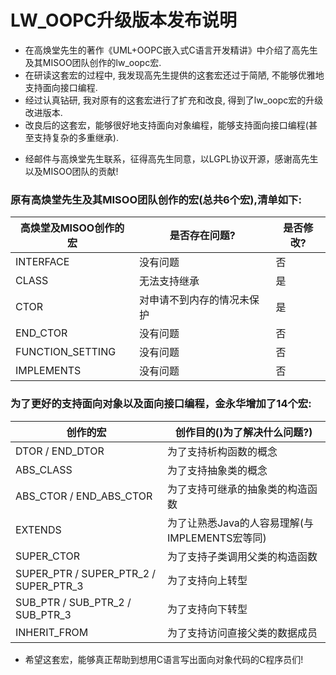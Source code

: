 LW_OOPC升级版本发布说明
=========================

* 在高焕堂先生的著作《UML+OOPC嵌入式C语言开发精讲》中介绍了高先生及其MISOO团队创作的lw_oopc宏.
* 在研读这套宏的过程中, 我发现高先生提供的这套宏还过于简陋, 不能够优雅地支持面向接口编程.
* 经过认真钻研, 我对原有的这套宏进行了扩充和改良, 得到了lw_oopc宏的升级改进版本.
* 改良后的这套宏，能够很好地支持面向对象编程，能够支持面向接口编程(甚至支持复杂的多重继承).

- 经邮件与高焕堂先生联系，征得高先生同意，以LGPL协议开源，感谢高先生以及MISOO团队的贡献!


### 原有高焕堂先生及其MISOO团队创作的宏(总共6个宏),清单如下:

高焕堂及MISOO创作的宏 | 是否存在问题? | 是否修改?
---- | ---- | ----- 
INTERFACE | 没有问题 | 否
CLASS | 无法支持继承 | 是
CTOR | 对申请不到内存的情况未保护 | 是
END_CTOR | 没有问题 | 否
FUNCTION_SETTING | 没有问题 | 否
IMPLEMENTS | 没有问题 | 否


### 为了更好的支持面向对象以及面向接口编程，金永华增加了14个宏:
创作的宏 | 创作目的()为了解决什么问题?)
---- | ----
DTOR / END_DTOR | 为了支持析构函数的概念
ABS_CLASS | 为了支持抽象类的概念
ABS_CTOR / END_ABS_CTOR | 为了支持可继承的抽象类的构造函数
EXTENDS | 为了让熟悉Java的人容易理解(与IMPLEMENTS宏等同)
SUPER_CTOR | 为了支持子类调用父类的构造函数
SUPER_PTR / SUPER_PTR_2 / SUPER_PTR_3 | 为了支持向上转型
SUB_PTR / SUB_PTR_2 / SUB_PTR_3 | 为了支持向下转型
INHERIT_FROM | 为了支持访问直接父类的数据成员

* 希望这套宏，能够真正帮助到想用C语言写出面向对象代码的C程序员们!
